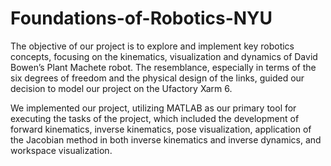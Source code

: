 # Foundations-of-Robotics-NYU


The objective of our project is to explore and implement key robotics concepts, focusing on the kinematics, visualization and dynamics of David Bowen’s Plant Machete robot. The resemblance, especially in terms of the six degrees of freedom and the physical design of the links, guided our decision to model our project on the Ufactory Xarm 6.

We implemented our project, utilizing MATLAB as our primary tool for executing the tasks of the project, which included the development of forward kinematics, inverse kinematics, pose visualization, application of the Jacobian method in both inverse kinematics and inverse dynamics, and workspace visualization.
